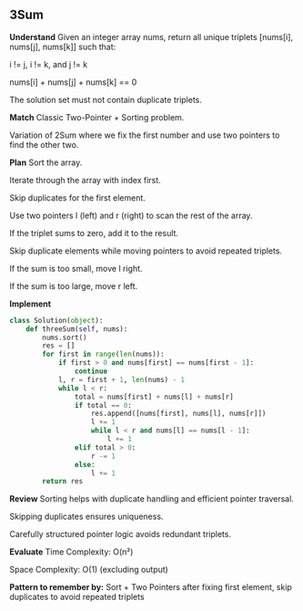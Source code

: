## 3Sum
**Understand**
Given an integer array nums, return all unique triplets [nums[i], nums[j], nums[k]] such that:

i != j, i != k, and j != k

nums[i] + nums[j] + nums[k] == 0

The solution set must not contain duplicate triplets.

**Match**
Classic Two-Pointer + Sorting problem.

Variation of 2Sum where we fix the first number and use two pointers to find the other two.

**Plan**
Sort the array.

Iterate through the array with index first.

Skip duplicates for the first element.

Use two pointers l (left) and r (right) to scan the rest of the array.

If the triplet sums to zero, add it to the result.

Skip duplicate elements while moving pointers to avoid repeated triplets.

If the sum is too small, move l right.

If the sum is too large, move r left.

**Implement**
```python
class Solution(object):
    def threeSum(self, nums):
        nums.sort()
        res = []
        for first in range(len(nums)):
            if first > 0 and nums[first] == nums[first - 1]:
                continue
            l, r = first + 1, len(nums) - 1
            while l < r:
                total = nums[first] + nums[l] + nums[r]
                if total == 0:
                    res.append([nums[first], nums[l], nums[r]])
                    l += 1
                    while l < r and nums[l] == nums[l - 1]:
                        l += 1
                elif total > 0:
                    r -= 1
                else:
                    l += 1
        return res
```
**Review**
Sorting helps with duplicate handling and efficient pointer traversal.

Skipping duplicates ensures uniqueness.

Carefully structured pointer logic avoids redundant triplets.

**Evaluate**
Time Complexity: O(n²)

Space Complexity: O(1) (excluding output)

**Pattern to remember by:**
Sort + Two Pointers after fixing first element, skip duplicates to avoid repeated triplets